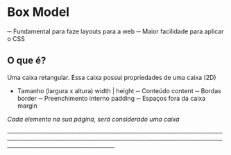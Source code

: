 # Box Model

─ Fundamental para faze layouts para a web
─ Maior facilidade para aplicar o CSS

## O que é?

Uma caixa retangular.
Essa caixa possui propriedades de uma caixa (2D)

- Tamanho (largura x altura)        width   |   height
─ Conteúdo                          content
─ Bordas                            border
─ Preenchimento interno             padding
─ Espaços fora da caixa             margin

*Cada elemento na sua página, será considerado uma caixa*













─────────────────────────────────────────────────────────────────────────────────────────────────────────────────────────────